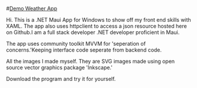 #<ins>Demo Weather App</ins>

Hi. This is a .NET Maui App for Windows to show off my front end skills with XAML.
The app also uses httpclient to access a json resource hosted here on Github.I am a full stack developer
.NET developer proficient in Maui.

The app uses community toolkit MVVM for 'seperation of concerns.'Keeping interface code seperate
from backend code.

All the images I made myself. They are SVG images made using open source vector graphics package
'Inkscape.'

Download the program and try it for yourself.